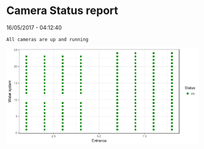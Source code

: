 Camera Status report
================
16/05/2017 - 04:12:40

    All cameras are up and running

![](camreport_files/figure-markdown_github/unnamed-chunk-2-1.png)
